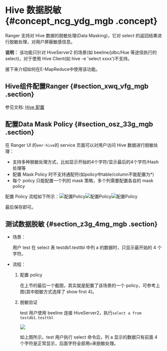 # Hive 数据脱敏 {#concept_ncg_ydg_mgb .concept}

Ranger 支持对 Hive 数据的脱敏处理\(Data Masking\)，它对 select 的返回结果进行脱敏处理，对用户屏蔽敏感信息。

**说明：** 该功能只针对 HiveServer2 的场景\(如 beeline/jdbc/Hue 等途径执行的 select\)，对于使用 Hive Client\(如 hive -e 'select xxxx'\)不支持。

接下来介绍如何在E-MapReduce中使用该功能。

## Hive组件配置Ranger {#section_xwq_vfg_mgb .section}

参见文档: [Hive 配置](intl.zh-CN/开源组件介绍/组件授权/RANGER/Hive配置.md#)

## 配置Data Mask Policy {#section_osz_33g_mgb .section}

在 Ranger UI 的`emr-hive`的 service 页面可以对用户访问 Hive 数据进行脱敏处理：

-   支持多种脱敏处理方式，比如显示开始的4个字符/显示最后的4个字符/Hash处理等
-   配置 Mask Policy 时不支持通配符\(如policy中table/column不能配置为\*\)
-   每个 policy 只能配置一个列的 mask 策略，多个列需要配置各自的 mask policy

配置 Policy 流程如下所示：![配置Policy](http://static-aliyun-doc.oss-cn-hangzhou.aliyuncs.com/assets/img/105886/155411260837543_zh-CN.png)![配置Policy](http://static-aliyun-doc.oss-cn-hangzhou.aliyuncs.com/assets/img/105886/155411260837548_zh-CN.png)![配置Policy](http://static-aliyun-doc.oss-cn-hangzhou.aliyuncs.com/assets/img/105886/155411260837550_zh-CN.png)

最后保存即可。

## 测试数据脱敏 {#section_z3g_4mg_mgb .section}

-   场景：

    用户 test 在 select 表 testdb1.testtbl 中列 a 的数据时，只显示最开始的 4 个字符。

-   流程：
    1.  配置 policy

        在上节的最后一个截图，其实就是配置了该场景的一个 policy，可参考上图\(其中脱敏方式选择了 show first 4\)。

    2.  脱敏验证

        test 用户使用 beeline 连接 HiveServer2，执行`select a from testdb1.testtbl`

        ![](http://static-aliyun-doc.oss-cn-hangzhou.aliyuncs.com/assets/img/105886/155411260937553_zh-CN.png)

        如上图所示，test 用户执行 select 命令后，列 a 显示的数据只有前面 4 个字符是正常显示，后面字符全部用`x`来脱敏处理。


